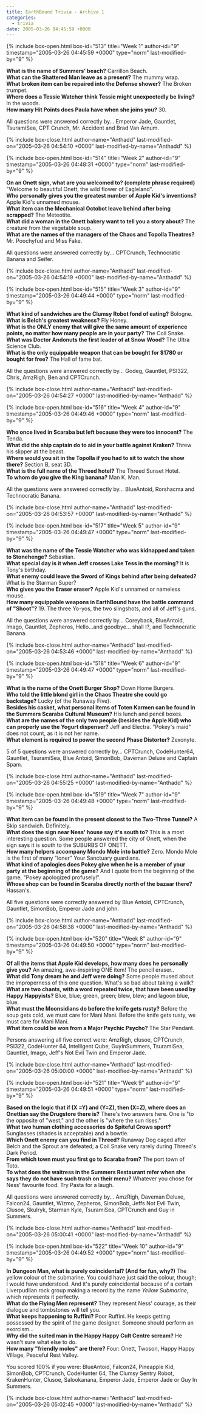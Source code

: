 ```yaml
---
title: EarthBound Trivia - Archive 1
categories:
  - trivia
date: 2005-03-26 04:45:59 +0000
---
```

{% include box-open.html box-id="513" title="Week 1" author-id="9" timestamp="2005-03-26 04:45:59 +0000" type="norm" last-modified-by="9" %}
<p><b>What is the name of Summers' beach?</b> Carrillon Beach.<br />
<b>What can the Shattered Man leave as a present?</b> The mummy wrap.<br />
<b>What broken item can be repaired into the Defense shower?</b> The Broken trumpet.<br />
<b>Where does a Tessie Watcher think Tessie might unexpectedly be living?</b> In the woods.<br />
<b>How many Hit Points does Paula have when she joins you?</b> 30.</p>
<p>All questions were answered correctly by... Emperor Jade, Gauntlet, TsuramiSea, CPT Crunch, Mr. Accident and Brad Van Arnum.</p>
{% include box-close.html author-name="Anthadd" last-modified-on="2005-03-26 04:54:10 +0000" last-modified-by-name="Anthadd" %}

{% include box-open.html box-id="514" title="Week 2" author-id="9" timestamp="2005-03-26 04:48:31 +0000" type="norm" last-modified-by="9" %}
<p><b>On an Onett sign, what are you welcomed to? (complete phrase required)</b>  "Welcome to beautiful Onett, the wild flower of Eagleland".<br />
<b>Who personally gives you the greatest number of Apple Kid's inventions?</b>  Apple Kid's unnamed mouse.<br />
<b>What item can the Mechanical Octobot leave behind after being scrapped?</b>  The Meteotite.<br />
<b>What did a woman in the Onett bakery want to tell you a story about?</b>  The creature from the vegetable soup.<br />
<b>What are the names of the managers of the Chaos and Topolla Theatres?</b> Mr. Poochyfud and Miss Fake.</p>
<p>All questions were answered correctly by... CPTCrunch, Technocratic Banana and Seifer.</p>
{% include box-close.html author-name="Anthadd" last-modified-on="2005-03-26 04:54:19 +0000" last-modified-by-name="Anthadd" %}

{% include box-open.html box-id="515" title="Week 3" author-id="9" timestamp="2005-03-26 04:49:44 +0000" type="norm" last-modified-by="9" %}
<p><b>What kind of sandwiches are the Clumsy Robot fond of eating?</b> Bologne.<br />
<b>What is Belch's greatest weakness?</b> Fly Honey.<br />
<b>What is the ONLY enemy that will give the same amount of experience points, no matter how many people are in your party?</b> The Coil Snake.<br />
<b>What was Doctor Andonuts the first leader of at Snow Wood?</b> The Ultra Science Club.<br />
<b>What is the only equippable weapon that can be bought for $1780 or bought for free?</b> The Hall of fame bat.</p>
<p>All the questions were answered correctly by... Godeg, Gauntlet, PSI322, Chris, AmzRigh, Ben and CPTCrunch. </p>
{% include box-close.html author-name="Anthadd" last-modified-on="2005-03-26 04:54:27 +0000" last-modified-by-name="Anthadd" %}

{% include box-open.html box-id="516" title="Week 4" author-id="9" timestamp="2005-03-26 04:49:46 +0000" type="norm" last-modified-by="9" %}
<p><b>Who once lived in Scaraba but left because they were too innocent?</b> The Tenda.<br />
<b>What did the ship captain do to aid in your battle against Kraken?</b> Threw his slipper at the beast.<br />
<b>Where would you sit in the Topolla if you had to sit to watch the show there?</b> Section B, seat 3D.<br />
<b>What is the full name of the Threed hotel?</b> The Threed Sunset Hotel.<br />
<b>To whom do you give the King banana?</b> Man K. Man.</p>
<p>All the questions were answered correctly by... BlueAntoid, Rorshacma and Technocratic Banana.</p>
{% include box-close.html author-name="Anthadd" last-modified-on="2005-03-26 04:53:57 +0000" last-modified-by-name="Anthadd" %}

{% include box-open.html box-id="517" title="Week 5" author-id="9" timestamp="2005-03-26 04:49:47 +0000" type="norm" last-modified-by="9" %}
<p><b>What was the name of the Tessie Watcher who was kidnapped and taken to Stonehenge?</b> Sebastian.<br />
<b>What special day is it when Jeff crosses Lake Tess in the morning?</b>  It is Tony's birthday.<br />
<b>What enemy could leave the Sword of Kings behind after being defeated?</b>  What is the Starman Super?<br />
<b>Who gives you the Eraser eraser?</b> Apple Kid's unnamed or nameless mouse.<br />
<b>How many equippable weapons in EarthBound have the battle command of "Shoot"?</b>  19.  The three Yo-yos, the two slingshots, and all of Jeff's guns.</p>
<p>All the questions were answered correctly by... Coreyback, BlueAntoid, Imago, Gauntlet, Zepheros, Hello...and goodbye... shall I?, and Technocratic Banana.</p>
{% include box-close.html author-name="Anthadd" last-modified-on="2005-03-26 04:53:46 +0000" last-modified-by-name="Anthadd" %}

{% include box-open.html box-id="518" title="Week 6" author-id="9" timestamp="2005-03-26 04:49:47 +0000" type="norm" last-modified-by="9" %}
<p><b>What is the name of the Onett Burger Shop?</b> Down Home Burgers.<br />
<b>Who told the little blond girl in the Chaos Theatre she could go backstage?</b>  Lucky (of the Runaway Five).<br />
<b>Besides his casket, what personal items of Toten Karmen can be found in the Summers Scaraba Cultural Museum?</b>  His lunch and pencil boxes.<br />
<b>What are the names of the only two people (besides the Apple Kid) who can properly use the Yogurt dispenser?</b> Jeff and Electra.  "Pokey's maid" does not count, as it is not her name.<br />
<b>What element is required to power the second Phase Distorter?</b>  Zexonyte.</p>
<p>5 of 5 questions were answered correctly by... CPTCrunch, CodeHunter64, Gauntlet, TsuramiSea, Blue Antoid, SimonBob, Daveman Deluxe and Captain Spam.</p>
{% include box-close.html author-name="Anthadd" last-modified-on="2005-03-26 04:55:25 +0000" last-modified-by-name="Anthadd" %}

{% include box-open.html box-id="519" title="Week 7" author-id="9" timestamp="2005-03-26 04:49:48 +0000" type="norm" last-modified-by="9" %}
<p><b>What item can be found in the present closest to the Two-Three Tunnel?</b> A Skip sandwich.  Definitely.<br />
<b>What does the sign near Ness' house say it's south to?</b>  This is a most interesting question.  Some people answered the city of Onett, when the sign says it is south to the SUBURBS OF ONETT.<br />
<b>How many helpers accompany Mondo Mole into battle?</b>  Zero.  Mondo Mole is the first of many "loner" Your Sanctuary guardians.<br />
<b>What kind of apologies does Pokey give when he is a member of your party at the beginning of the game?</b> And I quote from the beginning of the game, "Pokey apologized profusely!".<br />
<b>Whose shop can be found in Scaraba directly north of the bazaar there?</b>  Hassan's.</p>
<p>All five questions were correctly answered by Blue Antoid, CPTCrunch, Gauntlet, SimonBob, Emperor Jade and john.</p>
{% include box-close.html author-name="Anthadd" last-modified-on="2005-03-26 04:58:38 +0000" last-modified-by-name="Anthadd" %}

{% include box-open.html box-id="520" title="Week 8" author-id="9" timestamp="2005-03-26 04:49:50 +0000" type="norm" last-modified-by="9" %}
<p><b>Of all the items that Apple Kid develops, how many does he personally give you?</b> An amazing, awe-inspiring ONE item!  The pencil eraser..<br />
<b>What did Tony dream he and Jeff were doing?</b>  Some people mused about the improperness of this one question.  What's so bad about taking a walk?<br />
<b> What are two chants, with a word repeated twice, that have been used by Happy Happyists?</b> Blue, blue; green, green; blew, blew; and lagoon blue, blue.<br />
<b> What must the Moonsidians do before the knife gets rusty?</b> Before the soup gets cold, we must care for Mani Mani.  Before the knife gets rusty, we must care for Mani Mani.<br />
<b>What item could be won from a Major Psychic Psycho?</b>  The Star Pendant.</p>
<p>Persons answering all five correct were: AmzRigh, clusoe, CPTCrunch, PSI322, CodeHunter 64, Intelligent Qube, GuyInSummers, TsuramiSea, Gauntlet, Imago, Jeff's Not Evil Twin and Emperor Jade.</p>
{% include box-close.html author-name="Anthadd" last-modified-on="2005-03-26 05:00:00 +0000" last-modified-by-name="Anthadd" %}

{% include box-open.html box-id="521" title="Week 9" author-id="9" timestamp="2005-03-26 04:49:51 +0000" type="norm" last-modified-by="9" %}
<p><b>Based on the logic that if (X =Y) and (Y=Z), then (X=Z), where does an Onettian say the Drugstore there is?</b> There's two answers here.  One is "to the opposite of "west," and the other is "where the sun rises."<br />
<b>What two human clothing accessories do Spiteful Crows sport?</b>  Sunglasses (shades is acceptable) and a bowtie.<br />
<b>Which Onett enemy can you find in Threed?</b>  Runaway Dog caged after Belch and the Sprout are defeated; a Coil Snake very rarely during Threed's Dark Period.<br />
<b>From which town must you first go to Scaraba from?</b> The port town of Toto.<br />
<b>To what does the waitress in the Summers Restaurant refer when she says they do not have such trash on their menu?</b>  Whatever you chose for Ness' favourite food.  Try Pasta for a laugh.</p>
<p>All questions were answered correctly by... AmzRigh, Daveman Deluxe, Falcon24, Gauntlet, Wizmo, Zepheros, SimonBob, Jeffs Not Evil Twin, Clusoe, Skulryk, Starman Kyle, TsuramiSea, CPTCrunch and Guy in Summers.</p>
{% include box-close.html author-name="Anthadd" last-modified-on="2005-03-26 05:00:41 +0000" last-modified-by-name="Anthadd" %}

{% include box-open.html box-id="522" title="Week 10" author-id="9" timestamp="2005-03-26 04:49:52 +0000" type="norm" last-modified-by="9" %}
<p><b>In Dungeon Man, what is purely coincidental?  (And for fun, why?)</b> The yellow colour of the submarine.  You could have just said the colour, though; I would have understood.  And it's purely coincidental because of a certain Liverpudlian rock group making a record by the name <i>Yellow Submarine</i>, which represents it perfectly.<br />
<b>What do the Flying Men represent?</b>  They represent Ness' courage, as their dialogue and tombstones will tell you.<br />
<b>What keeps happening to Ruffini?</b>  Poor Ruffini.  He keeps getting possessed by the spirit of the game designer.  Someone should perform an exorcism...<br />
<b>Why did the suited man in the Happy Happy Cult Centre scream?</b> He wasn't sure what else to do.<br />
<b>How many "friendly moles" are there?</b>  Four: Onett, Twoson, Happy Happy Village, Peaceful Rest Valley.</p>
<p>You scored 100% if you were: BlueAntoid, Falcon24, Pineapple Kid, SimonBob, CPTCrunch, CodeHunter 64, The Clumsy Sentry Robot, KrakenHunter, Clusoe, Salookanana, Emperor Jade, Emperor Jade or Guy In Summers.</p>
{% include box-close.html author-name="Anthadd" last-modified-on="2005-03-26 05:02:45 +0000" last-modified-by-name="Anthadd" %}
